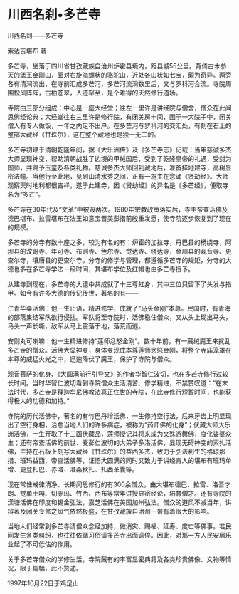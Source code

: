 # 川西名刹•多芒寺

川西名刹​​——多芒寺

索达吉堪布 著

多芒寺，坐落于四川省甘孜藏族自治州炉霍县境内，距县城55公里。背倚古木参天的堡王金刚山，面对右旋海螺状的骆驼山，近处各山状如七宝，颇为奇异。两旁各有清涧流出，在寺前汇成多芒河，多芒河流淌数里后，又与罗科河合流。寺院周围松风阵阵，古柏苍翠，人迹罕至，是个难得的天然修行道场。

寺院由三部分组成：中心是一座大经堂；往左一里许是讲经院与僧舍，僧众在此闻思佛经论典；大经堂往右三里许是修行院，有闭关房十间，围于一大院子中，闭关僧人有专人做饭，一年之内足不出户。在多芒河与罗科河的交汇处，有刻在石上的整部大藏经《甘珠尔》，这在整个藏地也是独一无二的。

多芒寺初建于清朝乾隆年间，据《大乐洲传》及《多芒寺志》记载：当年慈诚多杰大师显现神变，帮助清朝战胜了边境的甲绒国后，受到了乾隆皇帝的礼遇，受封为国师，并赐予玉玺及各类礼物。慈诚多杰大师回到藏地后，准备择地建寺，高树显密法幢。当他行至此地，见到山清水秀之间，正有一施主在念诵《贤劫经》。大师观察天时地利都很吉祥，遂于此建寺，因《贤劫经》的异名是《多芒经》，便取寺名为“多芒”。

多芒寺在30年代及“文革”中被毁两次。1980年宗教政策落实后，寺主帝查活佛及德巴堪布、拉雪堪布在法王如意宝晋美彭措前殷重发愿，使寺院逐步恢复到了现在的规模。

多芒寺的分寺有数十座之多，较为有名的有：炉霍的加拉寺，丹巴县的杨绕寺，阿坝县的汶哥寺、年可寺、布则寺、色尔寺、觉达寺、绕达寺，金川县的观音寺、更查尔寺，壤唐县的更查尔寺。分寺的修学与管理，都遵循多芒寺的规矩，分寺的大德也多在多芒寺学法一段时间，其堪布学位及红帽也由多芒寺授予。

从建寺到现在，多芒寺的大德中共成就了十三尊虹身，其中三位只留下了头发与指甲。如今有许多大德的传记传世，著名的有——

仁青华桑活佛：他一生止语，精进修学，成就了“马头金刚”本尊。民国时，有青海的部落集结军队欲行侵扰。军队将至寺院时，活佛稳住僧众，又从头上现出马头，马头一声长嘶，敌军从马上震落于地，落荒而逃。

安则丸可喇嘛：他一生精进修持“莲师忿怒金刚”。数十年前，有一藏绒魔王来扰乱多芒寺的僧众。活佛大显神变，身体变现成本尊莲师忿怒金刚，将整个寺庙笼罩在本尊的威猛火光之中，迅速降伏了魔王，保护了寺院与僧众。

观音菩萨的化身、《大圆满前行引导文》的作者华智仁波切，也在多芒寺修行过较长时间。当时华智仁波切看到寺院僧众生活清苦、修学精进，不禁赞叹道：“在末法时代，多芒寺是释迦牟尼佛教法真正住世的寺院，在此寺修行短暂时间，也能获得极大的功德和加持。”

寺院的历代活佛中，著名的有竹巴丹增活佛，一生修持空行法，后来牙齿上明显现出了空行身相，治愈当地人们的许多病症，被称为“药师佛的化身”；伏藏大师大乐洲活佛，一生开取了十三函伏藏品，莲师授记其将来成为文殊游舞佛，度化娑婆众生；还有帝查活佛的前世、麦彭仁波切的大弟子多洛活佛，显现无碍神变的索扎活佛，主持在石板上刻写大藏经《甘珠尔》的益西多杰，致力于弘法利生的格琼那措、班玛益西、帝查活佛等，证悟大圆满的同时又致力于讲经育人的堪布有班玛单增、更登扎巴、赤洛、洛桑秋扎、扎西革囊等。

现在常住戒律清净、长期闻思修行的有300余僧众，由大堪布德巴、拉雪、洛吾才朗、觉单土嘎、切赤玛、竹西、西布等常年讲授显密经论，培育僧才。还有寺院的漾塘活佛在印度和锡金弘法，嘉芝活佛在美国加州弘法。僧众的道风不减当年，讲辩著及闭关专修之风气依然极盛，在甘孜藏族自治州一带有着很大的影响。

当地人们经常到多芒寺请僧众念经加持，做消灾、赐福、延寿、度亡等佛事。若民间发生各类纠纷，也往往依循习俗请多芒寺出面调停。因此，对那一方人民安居乐业起了不可低估的作用。

关于多芒寺僧众的学修生活，寺院藏有的丰富显密典籍及各类珍贵佛像、文物等情况，限于篇幅，此不赘述。

1997年10月22日于鸡足山

